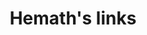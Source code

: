 ---
title: "Hemath's links"
Description: "List of important links of Hemath"
layout: "links"
type: "page"
---